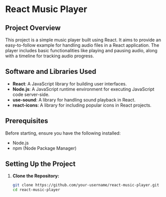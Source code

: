 # React Music Player

## Project Overview
This project is a simple music player built using React. It aims to provide an easy-to-follow example for handling audio files in a React application. The player includes basic functionalities like playing and pausing audio, along with a timeline for tracking audio progress.

## Software and Libraries Used
- **React**: A JavaScript library for building user interfaces.
- **Node.js**: A JavaScript runtime environment for executing JavaScript code server-side.
- **use-sound**: A library for handling sound playback in React.
- **react-icons**: A library for including popular icons in React projects.

## Prerequisites
Before starting, ensure you have the following installed:
- Node.js
- npm (Node Package Manager)

## Setting Up the Project
1. **Clone the Repository:**
   ```bash
   git clone https://github.com/your-username/react-music-player.git
   cd react-music-player
